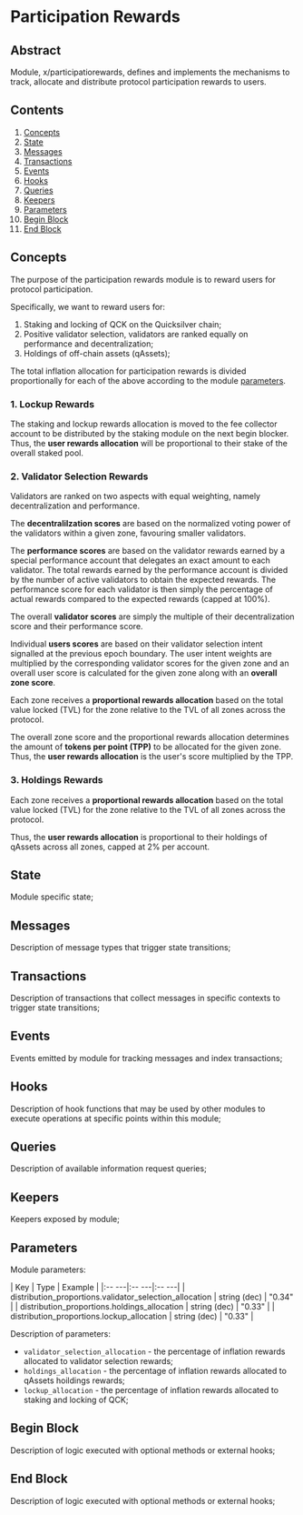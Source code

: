 # Participation Rewards

## Abstract

Module, x/participatiorewards, defines and implements the mechanisms to track,
allocate and distribute protocol participation rewards to users.

## Contents

1. [Concepts](#Concepts)
1. [State](#State)
1. [Messages](#Messages)
1. [Transactions](#Transactions)
1. [Events](#Events)
1. [Hooks](#Hooks)
1. [Queries](#Queries)
1. [Keepers](#Keepers)
1. [Parameters](#Parameters)
1. [Begin Block](#Begin-Block)
1. [End Block](#End-Block)

## Concepts

The purpose of the participation rewards module is to reward users for protocol participation.

Specifically, we want to reward users for:

1. Staking and locking of QCK on the Quicksilver chain;
2. Positive validator selection, validators are ranked equally on performance and decentralization;
3. Holdings of off-chain assets (qAssets);

The total inflation allocation for participation rewards is divided
proportionally for each of the above according to the module [parameters](#Parameters).

### 1. Lockup Rewards

The staking and lockup rewards allocation is moved to the fee collector account
to be distributed by the staking module on the next begin blocker. Thus, the
**user rewards allocation** will be proportional to their stake of the overall
staked pool.

### 2. Validator Selection Rewards

Validators are ranked on two aspects with equal weighting, namely
decentralization and performance.

The **decentralilzation scores** are based on the normalized voting power of the
validators within a given zone, favouring smaller validators.

The **performance scores** are based on the validator rewards earned by a
special performance account that delegates an exact amount to each validator.
The total rewards earned by the performance account is divided by the number of
active validators to obtain the expected rewards. The performance score for
each validator is then simply the percentage of actual rewards compared to the
expected rewards (capped at 100%).

The overall **validator scores** are simply the multiple of their
decentralization score and their performance score.

Individual **users scores** are based on their validator selection intent
signalled at the previous epoch boundary. The user intent weights are
multiplied by the corresponding validator scores for the given zone and an
overall user score is calculated for the given zone along with an
**overall zone score**.

Each zone receives a **proportional rewards allocation** based on the total
value locked (TVL) for the zone relative to the TVL of all zones across the
protocol.

The overall zone score and the proportional rewards allocation determines the
amount of **tokens per point (TPP)** to be allocated for the given zone. Thus,
the **user rewards allocation** is the user's score multiplied by the TPP.

### 3. Holdings Rewards

Each zone receives a **proportional rewards allocation** based on the total
value locked (TVL) for the zone relative to the TVL of all zones across the
protocol.

Thus, the **user rewards allocation** is proportional to their holdings of
qAssets across all zones, capped at 2% per account.

## State

Module specific state;

## Messages

Description of message types that trigger state transitions;

## Transactions

Description of transactions that collect messages in specific contexts to trigger state transitions;

## Events

Events emitted by module for tracking messages and index transactions;

## Hooks

Description of hook functions that may be used by other modules to execute operations at specific points within this module;

## Queries

Description of available information request queries;

## Keepers

Keepers exposed by module;

## Parameters

Module parameters:

| Key                                                     | Type         | Example |
|:--                                                   ---|:--        ---|:--   ---|
| distribution_proportions.validator_selection_allocation | string (dec) | "0.34"  |
| distribution_proportions.holdings_allocation            | string (dec) | "0.33"  |
| distribution_proportions.lockup_allocation              | string (dec) | "0.33"  |

Description of parameters:

* `validator_selection_allocation` - the percentage of inflation rewards allocated to validator selection rewards;
* `holdings_allocation` - the percentage of inflation rewards allocated to qAssets hoildings rewards;
* `lockup_allocation` - the percentage of inflation rewards allocated to staking and locking of QCK;

## Begin Block

Description of logic executed with optional methods or external hooks;

## End Block

Description of logic executed with optional methods or external hooks;

